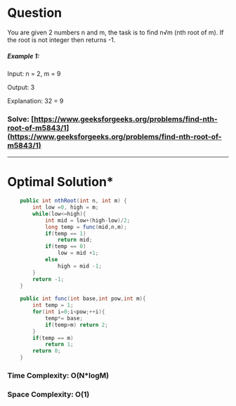 # Question  
You are given 2 numbers n and m, the task is to find n√m (nth root of m). If the root is not integer then returns -1.

 

##### Example 1:

Input: n = 2, m = 9

Output: 3

Explanation: 32 = 9

### Solve: [https://www.geeksforgeeks.org/problems/find-nth-root-of-m5843/1](https://www.geeksforgeeks.org/problems/find-nth-root-of-m5843/1)

***   


# Optimal Solution*  
``` java
    public int nthRoot(int n, int m) {
        int low =0, high = m;
        while(low<=high){
            int mid = low+(high-low)/2;
            long temp = func(mid,n,m);
            if(temp == 1)
                return mid;
            if(temp == 0)
                low = mid +1;
            else
                high = mid -1;
        }
        return -1;
    }
    
    public int func(int base,int pow,int m){
        int temp = 1;
        for(int i=0;i<pow;++i){
            temp*= base;
            if(temp>m) return 2;
        }
        if(temp == m)
            return 1;
        return 0;
    }
```
### Time Complexity: O(N*logM)  
### Space Complexity: O(1) 
